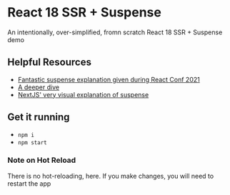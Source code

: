 # React 18 SSR + Suspense

An intentionally, over-simplified, fromn scratch React 18 SSR + Suspense demo

## Helpful Resources

- [Fantastic suspense explanation given during React Conf 2021](https://www.youtube.com/watch?v=pj5N-Khihgc&list=PLNG_1j3cPCaZZ7etkzWA7JfdmKWT0pMsa&index=3)
- [A deeper dive](https://github.com/reactwg/react-18/discussions/37)
- [NextJS' very visual explanation of suspense](https://beta.nextjs.org/docs/data-fetching/streaming-and-suspense)

## Get it running

- `npm i`
- `npm start`

### Note on Hot Reload

There is no hot-reloading, here. If you make changes, you will need to restart the app
